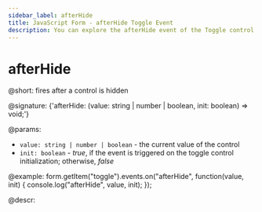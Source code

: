 ```yaml
---
sidebar_label: afterHide
title: JavaScript Form - afterHide Toggle Event 
description: You can explore the afterHide event of the Toggle control of Form in the documentation of the DHTMLX JavaScript UI library. Browse developer guides and API reference, try out code examples and live demos, and download a free 30-day evaluation version of DHTMLX Suite.
---
```


# afterHide

@short: fires after a control is hidden

@signature: {'afterHide: (value: string | number | boolean, init: boolean) => void;'}

@params:
- `value: string | number | boolean` - the current value of the control
- `init: boolean` - *true*, if the event is triggered on the toggle control initialization; otherwise, *false*

@example:
form.getItem("toggle").events.on("afterHide", function(value, init) {
    console.log("afterHide", value, init);
});

@descr:

